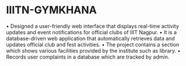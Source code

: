 # IIITN-GYMKHANA
• Designed a user-friendly web interface that displays real-time activity updates and event notifications
for official clubs of IIIT Nagpur.
• It is a database-driven web application that automatically retrieves data and updates official club and fest
activities.
• The project contains a section which shows various facilities provided by the institute such as library.
• Records user complaints in a database which are tracked by admin.
